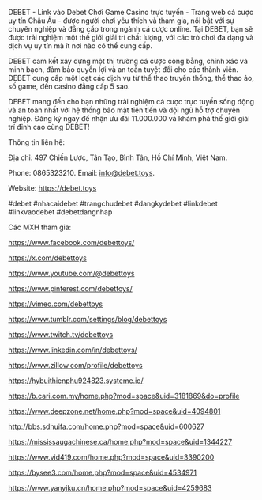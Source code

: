 DEBET - Link vào Debet Chơi Game Casino trực tuyến - Trang web cá cược uy tín Châu Âu - được người chơi yêu thích và tham gia, nổi bật với sự chuyên nghiệp và đẳng cấp trong ngành cá cược online. Tại DEBET, bạn sẽ được trải nghiệm một thế giới giải trí chất lượng, với các trò chơi đa dạng và dịch vụ uy tín mà ít nơi nào có thể cung cấp.

DEBET cam kết xây dựng một thị trường cá cược công bằng, chính xác và minh bạch, đảm bảo quyền lợi và an toàn tuyệt đối cho các thành viên. DEBET cung cấp một loạt các dịch vụ từ thể thao truyền thống, thể thao ảo, số game, đến casino đẳng cấp 5 sao.

DEBET mang đến cho bạn những trải nghiệm cá cược trực tuyến sống động và an toàn nhất với hệ thống bảo mật tiên tiến và đội ngũ hỗ trợ chuyên nghiệp. Đăng ký ngay để nhận ưu đãi 11.000.000 và khám phá thế giới giải trí đỉnh cao cùng DEBET!

Thông tin liên hệ:

Địa chỉ: 497 Chiến Lược, Tân Tạo, Bình Tân, Hồ Chí Minh, Việt Nam.

Phone: 0865323210. Email: info@debet.toys.

Website: https://debet.toys

#debet #nhacaidebet #trangchudebet #dangkydebet #linkdebet #linkvaodebet #debetdangnhap

Các MXH tham gia:

https://www.facebook.com/debettoys/

https://x.com/debettoys

https://www.youtube.com/@debettoys

https://www.pinterest.com/debettoys/

https://vimeo.com/debettoys

https://www.tumblr.com/settings/blog/debettoys

https://www.twitch.tv/debettoys

https://www.linkedin.com/in/debettoys/

https://www.zillow.com/profile/debettoys

https://hybuithienphu924823.systeme.io/

https://b.cari.com.my/home.php?mod=space&uid=3181869&do=profile

https://www.deepzone.net/home.php?mod=space&uid=4094801

http://bbs.sdhuifa.com/home.php?mod=space&uid=600627

https://mississaugachinese.ca/home.php?mod=space&uid=1344227

https://www.vid419.com/home.php?mod=space&uid=3390200

https://bysee3.com/home.php?mod=space&uid=4534971

https://www.yanyiku.cn/home.php?mod=space&uid=4259683